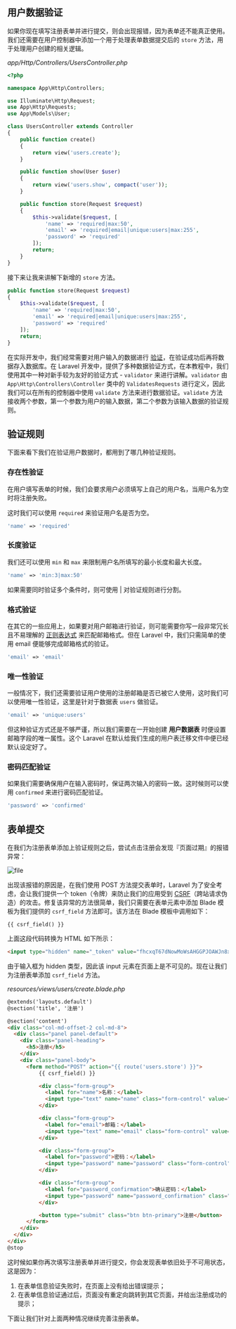 ## 用户数据验证

如果你现在填写注册表单并进行提交，则会出现报错，因为表单还不能真正使用。我们还需要在用户控制器中添加一个用于处理表单数据提交后的 `store` 方法，用于处理用户创建的相关逻辑。

*app/Http/Controllers/UsersController.php*

```php
<?php

namespace App\Http\Controllers;

use Illuminate\Http\Request;
use App\Http\Requests;
use App\Models\User;

class UsersController extends Controller
{
    public function create()
    {
        return view('users.create');
    }

    public function show(User $user)
    {
        return view('users.show', compact('user'));
    }

    public function store(Request $request)
    {
        $this->validate($request, [
            'name' => 'required|max:50',
            'email' => 'required|email|unique:users|max:255',
            'password' => 'required'
        ]);
        return;
    }
}
```

接下来让我来讲解下新增的 `store` 方法。

```php
public function store(Request $request)
{
    $this->validate($request, [
        'name' => 'required|max:50',
        'email' => 'required|email|unique:users|max:255',
        'password' => 'required'
    ]);
    return;
}
```

在实际开发中，我们经常需要对用户输入的数据进行 [验证](http://d.laravel-china.org/docs/5.5/validation)，在验证成功后再将数据存入数据库。在 Laravel 开发中，提供了多种数据验证方式，在本教程中，我们使用其中一种对新手较为友好的验证方式 - `validator` 来进行讲解。`validator` 由 `App\Http\Controllers\Controller` 类中的 `ValidatesRequests` 进行定义，因此我们可以在所有的控制器中使用 `validate` 方法来进行数据验证。`validate` 方法接收两个参数，第一个参数为用户的输入数据，第二个参数为该输入数据的验证规则。

## 验证规则

下面来看下我们在验证用户数据时，都用到了哪几种验证规则。

### 存在性验证

在用户填写表单的时候，我们会要求用户必须填写上自己的用户名，当用户名为空时将注册失败。

这时我们可以使用 `required` 来验证用户名是否为空。

```php
'name' => 'required'
```

### 长度验证

我们还可以使用 `min` 和 `max` 来限制用户名所填写的最小长度和最大长度。

```php
'name' => 'min:3|max:50'
```

如果需要同时验证多个条件时，则可使用 | 对验证规则进行分割。

### 格式验证

在其它的一些应用上，如果要对用户邮箱进行验证，则可能需要你写一段非常冗长且不易理解的 [正则表达式](http://baike.baidu.com/view/94238.htm) 来匹配邮箱格式。但在 Laravel 中，我们只需简单的使用 email 便能够完成邮箱格式的验证。

```php
'email' => 'email'
```

### 唯一性验证

一般情况下，我们还需要验证用户使用的注册邮箱是否已被它人使用，这时我们可以使用唯一性验证，这里是针对于数据表 `users` 做验证。

```php
'email' => 'unique:users'
```

但这种验证方式还是不够严谨，所以我们需要在一开始创建 **用户数据表** 时便设置邮箱字段的唯一属性。这个 Laravel 在默认给我们生成的用户表迁移文件中便已经默认设定好了。

### 密码匹配验证

如果我们需要确保用户在输入密码时，保证两次输入的密码一致。这时候则可以使用 `confirmed` 来进行密码匹配验证。

```php
'password' => 'confirmed'
```

## 表单提交

在我们为注册表单添加上验证规则之后，尝试点击注册会发现『页面过期』的报错异常：

![file](https://fsdhubcdn.phphub.org/uploads/images/201708/02/1/rQ20f2xK9w.png)

出现该报错的原因是，在我们使用 POST 方法提交表单时，Laravel 为了安全考虑，会让我们提供一个 token（令牌）来防止我们的应用受到 [CSRF](http://d.laravel-china.org/docs/5.5/routing#csrf-protection)（跨站请求伪造）的攻击。修复该异常的方法很简单，我们只需要在表单元素中添加 Blade 模板为我们提供的 `csrf_field` 方法即可。该方法在 Blade 模板中调用如下：

```
{{ csrf_field() }}
```

上面这段代码转换为 HTML 如下所示：

```html
<input type="hidden" name="_token" value="fhcxqT67dNowMoWsAHGGPJOAWJn8x5R5ctSwZrAq">
```

由于输入框为 hidden 类型，因此该 input 元素在页面上是不可见的。现在让我们为注册表单添加 `csrf_field` 方法。

*resources/views/users/create.blade.php*

```html
@extends('layouts.default')
@section('title', '注册')

@section('content')
<div class="col-md-offset-2 col-md-8">
  <div class="panel panel-default">
    <div class="panel-heading">
      <h5>注册</h5>
    </div>
    <div class="panel-body">
      <form method="POST" action="{{ route('users.store') }}">
          {{ csrf_field() }}

          <div class="form-group">
            <label for="name">名称：</label>
            <input type="text" name="name" class="form-control" value="{{ old('name') }}">
          </div>

          <div class="form-group">
            <label for="email">邮箱：</label>
            <input type="text" name="email" class="form-control" value="{{ old('email') }}">
          </div>

          <div class="form-group">
            <label for="password">密码：</label>
            <input type="password" name="password" class="form-control" value="{{ old('password') }}">
          </div>

          <div class="form-group">
            <label for="password_confirmation">确认密码：</label>
            <input type="password" name="password_confirmation" class="form-control" value="{{ old('password_confirmation') }}">
          </div>

          <button type="submit" class="btn btn-primary">注册</button>
      </form>
    </div>
  </div>
</div>
@stop
```

这时候如果你再次填写注册表单并进行提交，你会发现表单依旧处于不可用状态，这是因为：

1. 在表单信息验证失败时，在页面上没有给出错误提示；
2. 在表单信息验证通过后，页面没有重定向跳转到其它页面，并给出注册成功的提示；

下面让我们针对上面两种情况继续完善注册表单。
